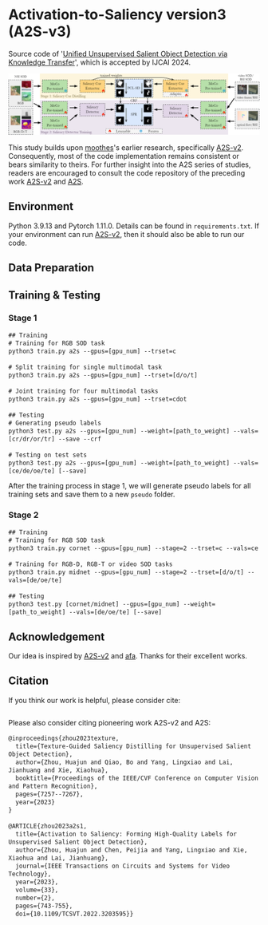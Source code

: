 # Activation-to-Saliency version3 (A2S-v3)
Source code of '[Unified Unsupervised Salient Object Detection via Knowledge Transfer]()', which is accepted by IJCAI 2024.
<div align=center>
<img src="./figures/Overview.png">
</div>

This study builds upon [moothes](https://github.com/moothes)'s earlier research, specifically [A2S-v2](https://github.com/moothes/A2S-v2). Consequently, most of the code implementation remains consistent or bears similarity to theirs. For further insight into the A2S series of studies, readers are encouraged to consult the code repository of the preceding work [A2S-v2](https://github.com/moothes/A2S-v2) and [A2S](https://github.com/moothes/A2S-USOD).

## Environment
Python 3.9.13 and Pytorch 1.11.0. Details can be found in `requirements.txt`. If your environment can run [A2S-v2](https://github.com/moothes/A2S-v2), then it should also be able to run our code.
## Data Preparation

## Training & Testing


### Stage 1
```
## Training
# Training for RGB SOD task
python3 train.py a2s --gpus=[gpu_num] --trset=c

# Split training for single multimodal task
python3 train.py a2s --gpus=[gpu_num] --trset=[d/o/t]

# Joint training for four multimodal tasks
python3 train.py a2s --gpus=[gpu_num] --trset=cdot

## Testing
# Generating pseudo labels
python3 test.py a2s --gpus=[gpu_num] --weight=[path_to_weight] --vals=[cr/dr/or/tr] --save --crf

# Testing on test sets
python3 test.py a2s --gpus=[gpu_num] --weight=[path_to_weight] --vals=[ce/de/oe/te] [--save]
```

After the training process in stage 1, we will generate pseudo labels for all training sets and save them to a new ```pseudo``` folder.

### Stage 2
```
## Training
# Training for RGB SOD task
python3 train.py cornet --gpus=[gpu_num] --stage=2 --trset=c --vals=ce

# Training for RGB-D, RGB-T or video SOD tasks
python3 train.py midnet --gpus=[gpu_num] --stage=2 --trset=[d/o/t] --vals=[de/oe/te]

## Testing
python3 test.py [cornet/midnet] --gpus=[gpu_num] --weight=[path_to_weight] --vals=[de/oe/te] [--save]
```

## Acknowledgement
Our idea is inspired by [A2S-v2](https://github.com/nnizhang/VST) and [afa](https://github.com/rulixiang/afa). Thanks for their excellent works. 

## Citation
If you think our work is helpful, please consider cite:
```

```
Please also consider citing pioneering work A2S-v2 and A2S:
```
@inproceedings{zhou2023texture,
  title={Texture-Guided Saliency Distilling for Unsupervised Salient Object Detection},
  author={Zhou, Huajun and Qiao, Bo and Yang, Lingxiao and Lai, Jianhuang and Xie, Xiaohua},
  booktitle={Proceedings of the IEEE/CVF Conference on Computer Vision and Pattern Recognition},
  pages={7257--7267},
  year={2023}
}

@ARTICLE{zhou2023a2s1,
  title={Activation to Saliency: Forming High-Quality Labels for Unsupervised Salient Object Detection}, 
  author={Zhou, Huajun and Chen, Peijia and Yang, Lingxiao and Xie, Xiaohua and Lai, Jianhuang},
  journal={IEEE Transactions on Circuits and Systems for Video Technology}, 
  year={2023},
  volume={33},
  number={2},
  pages={743-755},
  doi={10.1109/TCSVT.2022.3203595}}
```

